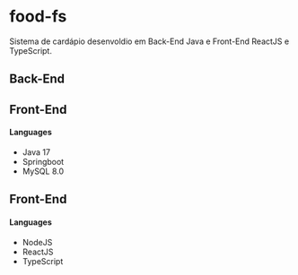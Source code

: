 # food-fs
Sistema de cardápio desenvoldio em Back-End Java e Front-End ReactJS e TypeScript.

## Back-End


## Front-End

#### Languages
- Java 17
- Springboot
- MySQL 8.0

## Front-End

#### Languages
- NodeJS
- ReactJS
- TypeScript
